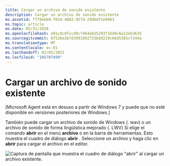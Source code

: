 ```yaml
---
title: Cargar un archivo de sonido existente
description: Cargar un archivo de sonido existente
ms.assetid: f779ebb9-f03d-4082-927d-29dbdf1e0963
ms.topic: article
ms.date: 05/31/2018
ms.openlocfilehash: e91cdc8fccd9cf464e02529371bd8c6a12eb3635
ms.sourcegitcommit: bf526e267d3991892733bdd229c66d5365cf244a
ms.translationtype: MT
ms.contentlocale: es-ES
ms.lasthandoff: 02/05/2021
ms.locfileid: "105707499"
---
```

# <a name="loading-an-existing-sound-file"></a>Cargar un archivo de sonido existente

\[Microsoft Agent está en desuso a partir de Windows 7 y puede que no esté disponible en versiones posteriores de Windows.\]

También puede cargar un archivo de sonido de Windows (. wav) o un archivo de sonido de forma lingüística mejorado (. LWV) Si elige el comando **abrir** en el menú **archivo** o en la barra de herramientas. Esto muestra el cuadro de diálogo **abrir** . Seleccione un archivo y haga clic en **abrir** para cargar el archivo en el editor.

![Captura de pantalla que muestra el cuadro de diálogo "abrir" al cargar un archivo existente.](images/f2listdial.gif)

 

 




